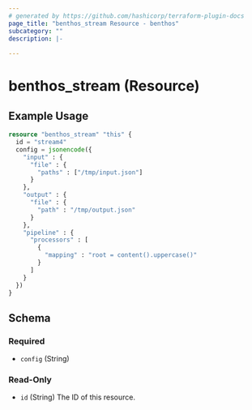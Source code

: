 ```yaml
---
# generated by https://github.com/hashicorp/terraform-plugin-docs
page_title: "benthos_stream Resource - benthos"
subcategory: ""
description: |-
  
---
```


# benthos_stream (Resource)



## Example Usage

```terraform
resource "benthos_stream" "this" {
  id = "stream4"
  config = jsonencode({
    "input" : {
      "file" : {
        "paths" : ["/tmp/input.json"]
      }
    },
    "output" : {
      "file" : {
        "path" : "/tmp/output.json"
      }
    },
    "pipeline" : {
      "processors" : [
        {
          "mapping" : "root = content().uppercase()"
        }
      ]
    }
  })
}
```

<!-- schema generated by tfplugindocs -->
## Schema

### Required

- `config` (String)

### Read-Only

- `id` (String) The ID of this resource.
